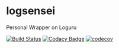 # logsensei

Personal Wrapper on Loguru

[![Build Status](https://travis-ci.org/AdityaSidharta/logsensei.svg?branch=master)](https://travis-ci.org/AdityaSidharta/logsensei) [![Codacy Badge](https://api.codacy.com/project/badge/Grade/315315d588c745929c5a3093d2b92850)](https://www.codacy.com/manual/AdityaSidharta/logsensei?utm_source=github.com&amp;utm_medium=referral&amp;utm_content=AdityaSidharta/logsensei&amp;utm_campaign=Badge_Grade) 
[![codecov](https://codecov.io/gh/AdityaSidharta/logsensei/branch/master/graph/badge.svg)](https://codecov.io/gh/AdityaSidharta/logsensei)


